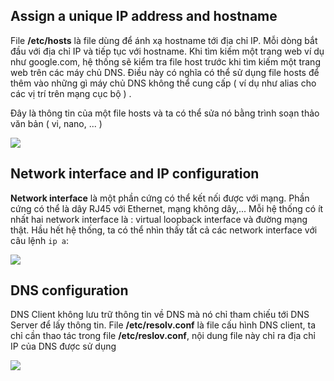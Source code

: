 ## Assign a unique IP address and hostname

File **/etc/hosts** là file dùng để ánh xạ hostname tới địa chỉ IP. Mỗi dòng bắt đầu với địa chỉ IP và tiếp tục với hostname. Khi tìm kiếm một trang web ví dụ như google.com, hệ thống sẽ kiểm tra file host trước khi tìm kiếm một trang web trên các máy chủ DNS. Điều này có nghĩa có thể sử dụng file hosts để thêm vào những gì máy chủ DNS không thể cung cấp ( ví dụ như alias cho các vị trí trên mạng cục bộ ) .

Đây là thông tin của một file hosts và ta có thể sửa nó bằng trình soạn thảo văn bản ( vi, nano, ... )

<img src="https://github.com/vjnkvt/Images/blob/master/hosts.png">

## Network interface and IP configuration

**Network interface** là một phần cứng có thể kết nối được với mạng. Phần cứng có thể là dây RJ45 với Ethernet, mạng không dây,... Mỗi hệ thống có ít nhất hai network interface là : virtual loopback interface và đường mạng thật. Hầu hết hệ thống, ta có thể nhìn thấy tất cả các network interface với câu lệnh ``ip a``:

<img src="https://github.com/vjnkvt/Images/blob/master/NI.png">

## DNS configuration

DNS Client không lưu trữ thông tin về DNS mà nó chỉ tham chiếu tới DNS Server để lấy thông tin. File **/etc/resolv.conf** là file cấu hình DNS client, ta chỉ cần thao tác trong file **/etc/reslov.conf**, nội dung file này chỉ ra địa chỉ IP của DNS được sử dụng

<img src="https://github.com/vjnkvt/Images/blob/master/dnsclient.png">
